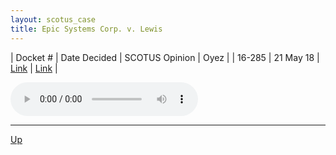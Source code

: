 ```yaml
---
layout: scotus_case
title: Epic Systems Corp. v. Lewis
---
```


| Docket # | Date Decided | SCOTUS Opinion | Oyez |
| 16-285 | 21 May 18 | [Link](https://www.supremecourt.gov/opinions/preliminaryprint/584US2PP_final.pdf#page=194) | [Link](https://www.oyez.org/cases/2017/16-285) |

<audio controls>
   <source src='./resources/16-285.mp3' type='audio/mpeg'>
</audio>

<object data='./resources/16-285.pdf' type='application/pdf'></object>

---

[Up](./README.md)